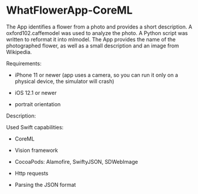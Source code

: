 # WhatFlowerApp-CoreML
The App identifies a flower from a photo and provides a short description. A oxford102.caffemodel was used to analyze the photo. A Python script was written to reformat it into mlmodel. The App provides the name of the photographed flower, as well as a small description and an image from Wikipedia.

Requirements:

- iPhone 11 or newer (app uses a camera, so you can run it only on a physical device, the simulator will crash)

- iOS 12.1 or newer

- portrait orientation

Description:

Used Swift capabilities:

- CoreML

- Vision framework

- CocoaPods: Alamofire, SwiftyJSON, SDWebImage

- Http requests

- Parsing the JSON format


